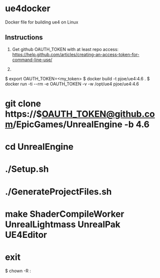 ue4docker
=========

Docker file for building ue4 on Linux

## Instructions

1. Get github OAUTH_TOKEN with at least repo access: https://help.github.com/articles/creating-an-access-token-for-command-line-use/

2. ```
$ export OAUTH_TOKEN=<my_token>
$ docker build -t pjoe/ue4:4.6 .
$ docker run -ti --rm -e OAUTH_TOKEN -v <host-ue4-dir> -w /opt/ue4 pjoe/ue4:4.6

# git clone https://$OAUTH_TOKEN@github.com/EpicGames/UnrealEngine -b 4.6
# cd UnrealEngine
# ./Setup.sh
# ./GenerateProjectFiles.sh
# make ShaderCompileWorker UnrealLightmass UnrealPak UE4Editor
# exit

$ chown -R <myuser>:<myuser> <host-ue4-dir>
```

